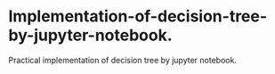 # Implementation-of-decision-tree-by-jupyter-notebook.
 Practical implementation of decision tree by jupyter notebook.

